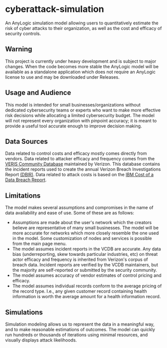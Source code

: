 # cyberattack-simulation
An AnyLogic simulation model allowing users to quantitatively estimate the risk of cyber attacks to their organization, as well as the cost and efficacy of security controls.

## Warning
This project is currently under heavy development and is subject to major changes. When the code becomes more stable the AnyLogic model will be available as a standalone application which does not require an AnyLogic license to use and may be downloaded under Releases.

## Usage and Audience
This model is intended for small businesses/organizations without dedicated cybersecurity teams or experts who want to make more effective risk decisions while allocating a limited cybersecurity budget. The model will not represent every organization with pinpoint accuracy; it is meant to provide a useful tool accurate enough to improve decision making.

## Data Sources
Data related to control costs and efficacy mostly comes directly from vendors.
Data related to attacker efficacy and frequency comes from the [VERIS Community Database](https://github.com/vz-risk/VCDB) maintained by Verizon. This database contains the incident reports used to create the annual Verizon Breach Investigations Report [(DBIR)](https://www.verizon.com/business/resources/reports/dbir/).
Data related to attack costs is based on the [IBM Cost of a Data Breach Report](https://www.ibm.com/security/data-breach).

## Limitations
The model makes several assumptions and compromises in the name of data availability and ease of use. Some of these are as follows:
- Assumptions are made about the user's network which the creators believe are representative of many small businesses. The model will be more accurate for networks which more closely resemble the one used in the model. Some customization of nodes and services is possible from the main page menu.
- The model assumes incident reports in the VCDB are accurate. Any data bias (underreporting, skew towards particular industries, etc) on threat actor efficacy and frequency is inherited from Verizon's corpus of breach data. Incident reports are verified by the VCDB maintainers, but the majority are self-reported or submitted by the security community.
- The model assumes accuracy of vendor estimates of control pricing and efficacy.
- The model assumes individual records conform to the average pricing of the record type. I.e., any given customer record containing health information is worth the average amount for a health information record.

## Simulations
 Simulation modeling allows us to represent the data in a meaningful way, and to make reasonable estimations of outcomes. The model can quickly run hundreds or thousands of iterations using minimal resources, and visually displays attack likelihoods. 
